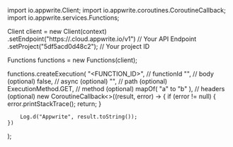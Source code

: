 import io.appwrite.Client;
import io.appwrite.coroutines.CoroutineCallback;
import io.appwrite.services.Functions;

Client client = new Client(context)
    .setEndpoint("https://<REGION>.cloud.appwrite.io/v1") // Your API Endpoint
    .setProject("5df5acd0d48c2"); // Your project ID

Functions functions = new Functions(client);

functions.createExecution(
    "<FUNCTION_ID>", // functionId 
    "<BODY>", // body (optional)
    false, // async (optional)
    "<PATH>", // path (optional)
    ExecutionMethod.GET, // method (optional)
    mapOf( "a" to "b" ), // headers (optional)
    new CoroutineCallback<>((result, error) -> {
        if (error != null) {
            error.printStackTrace();
            return;
        }

        Log.d("Appwrite", result.toString());
    })
);

